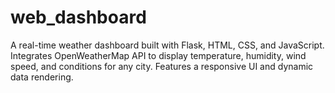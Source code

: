 # web_dashboard
 A real-time weather dashboard built with Flask, HTML, CSS, and JavaScript. Integrates OpenWeatherMap API to display temperature, humidity, wind speed, and conditions for any city. Features a responsive UI and dynamic data rendering.
